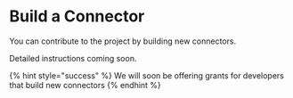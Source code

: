 # Build a Connector

You can contribute to the project by building new connectors.

Detailed instructions coming soon.

{% hint style="success" %}
We will soon be offering grants for developers that build new connectors
{% endhint %}
